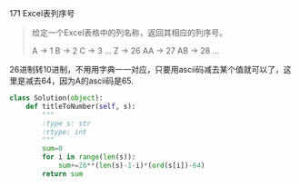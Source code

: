 171 Excel表列序号

> 给定一个Excel表格中的列名称，返回其相应的列序号。
>
>  A -> 1
>     B -> 2
>     C -> 3
>     ...
>     Z -> 26
>     AA -> 27
>     AB -> 28 
>     ...

26进制转10进制，不用用字典一一对应，只要用ascii码减去某个值就可以了，这里是减去64，因为A的ascii码是65.

```python
class Solution(object):
    def titleToNumber(self, s):
        """
        :type s: str
        :rtype: int
        """
        sum=0
        for i in range(len(s)):
            sum+=26**(len(s)-1-i)*(ord(s[i])-64)
        return sum
```

